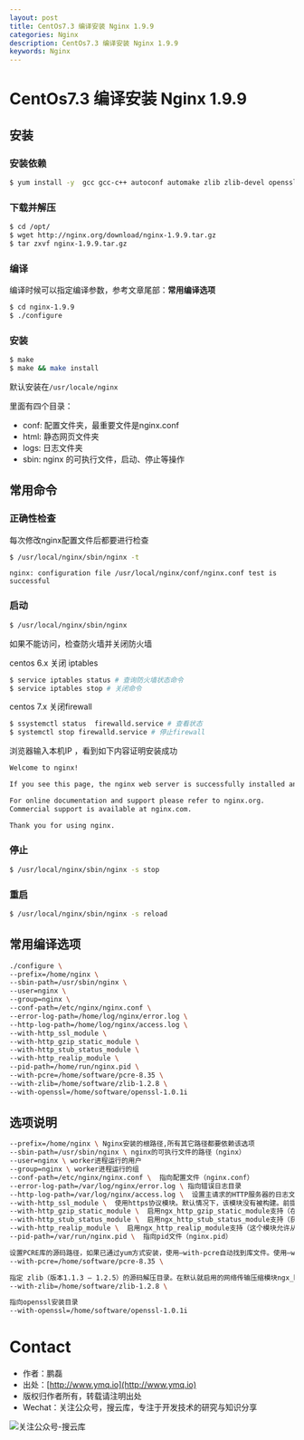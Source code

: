 ```yaml
---
layout: post
title: CentOs7.3 编译安装 Nginx 1.9.9
categories: Nginx
description: CentOs7.3 编译安装 Nginx 1.9.9
keywords: Nginx
---
```


# CentOs7.3 编译安装 Nginx 1.9.9

## 安装

### 安装依赖

```sh		  
$ yum install -y  gcc gcc-c++ autoconf automake zlib zlib-devel openssl openssl-devel pcre pcre-devel
```		

### 下载并解压

```sh	
$ cd /opt/
$ wget http://nginx.org/download/nginx-1.9.9.tar.gz
$ tar zxvf nginx-1.9.9.tar.gz
```	

### 编译

编译时候可以指定编译参数，参考文章尾部：**常用编译选项**

```sh
$ cd nginx-1.9.9
$ ./configure 
```	

### 安装

```sh
$ make
$ make && make install
```	

默认安装在`/usr/locale/nginx`

里面有四个目录：
 - conf: 配置文件夹，最重要文件是nginx.conf
 - html: 静态网页文件夹
 - logs: 日志文件夹
 - sbin: nginx 的可执行文件，启动、停止等操作

 
## 常用命令

### 正确性检查

每次修改nginx配置文件后都要进行检查

```sh
$ /usr/local/nginx/sbin/nginx -t
```

```
nginx: configuration file /usr/local/nginx/conf/nginx.conf test is successful
```

### 启动

```sh
$ /usr/local/nginx/sbin/nginx
```


如果不能访问，检查防火墙并关闭防火墙

centos 6.x 关闭 iptables

```sh
$ service iptables status # 查询防火墙状态命令
$ service iptables stop # 关闭命令
```
centos 7.x 关闭firewall

```sh
$ ssystemctl status  firewalld.service # 查看状态
$ systemctl stop firewalld.service # 停止firewall
```

浏览器输入本机IP ，看到如下内容证明安装成功

```sh
Welcome to nginx!

If you see this page, the nginx web server is successfully installed and working. Further configuration is required.

For online documentation and support please refer to nginx.org.
Commercial support is available at nginx.com.

Thank you for using nginx.
```

### 停止

```sh
$ /usr/local/nginx/sbin/nginx -s stop
```


### 重启

```sh
$ /usr/local/nginx/sbin/nginx -s reload
```



## 常用编译选项

```sh
./configure \
--prefix=/home/nginx \
--sbin-path=/usr/sbin/nginx \
--user=nginx \
--group=nginx \
--conf-path=/etc/nginx/nginx.conf \
--error-log-path=/home/log/nginx/error.log \
--http-log-path=/home/log/nginx/access.log \
--with-http_ssl_module \
--with-http_gzip_static_module \
--with-http_stub_status_module \
--with-http_realip_module \
--pid-path=/home/run/nginx.pid \
--with-pcre=/home/software/pcre-8.35 \
--with-zlib=/home/software/zlib-1.2.8 \
--with-openssl=/home/software/openssl-1.0.1i
```

## 选项说明


```sh
--prefix=/home/nginx \ Nginx安装的根路径,所有其它路径都要依赖该选项
--sbin-path=/usr/sbin/nginx \ nginx的可执行文件的路径（nginx）
--user=nginx \ worker进程运行的用户
--group=nginx \ worker进程运行的组
--conf-path=/etc/nginx/nginx.conf \  指向配置文件（nginx.conf）
--error-log-path=/var/log/nginx/error.log \ 指向错误日志目录
--http-log-path=/var/log/nginx/access.log \  设置主请求的HTTP服务器的日志文件的名称
--with-http_ssl_module \  使用https协议模块。默认情况下，该模块没有被构建。前提是openssl与openssl-devel已安装
--with-http_gzip_static_module \  启用ngx_http_gzip_static_module支持（在线实时压缩输出数据流）
--with-http_stub_status_module \  启用ngx_http_stub_status_module支持（获取nginx自上次启动以来的工作状态）
--with-http_realip_module \  启用ngx_http_realip_module支持（这个模块允许从请求标头更改客户端的IP地址值，默认为关）
--pid-path=/var/run/nginx.pid \  指向pid文件（nginx.pid）

设置PCRE库的源码路径，如果已通过yum方式安装，使用–with-pcre自动找到库文件。使用–with-pcre=PATH时，需要从PCRE网站下载pcre库的源码（版本4.4 – 8.30）并解压，剩下的就交给Nginx的./configure和make来完成。perl正则表达式使用在location指令和 ngx_http_rewrite_module模块中。
--with-pcre=/home/software/pcre-8.35 \ 

指定 zlib（版本1.1.3 – 1.2.5）的源码解压目录。在默认就启用的网络传输压缩模块ngx_http_gzip_module时需要使用zlib 。
--with-zlib=/home/software/zlib-1.2.8 \

指向openssl安装目录
--with-openssl=/home/software/openssl-1.0.1i
```

# Contact

 - 作者：鹏磊  
 - 出处：[http://www.ymq.io](http://www.ymq.io)  
 - 版权归作者所有，转载请注明出处
 - Wechat：关注公众号，搜云库，专注于开发技术的研究与知识分享
 
![关注公众号-搜云库](http://www.ymq.io/images/souyunku.png "搜云库")




















